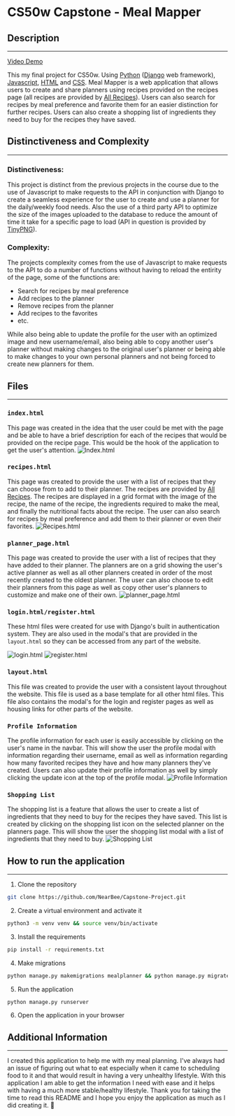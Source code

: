 # CS50w Capstone - Meal Mapper

## Description
---
[Video Demo](https://youtu.be/tIVYQL7bJLo) 

This my final project for CS50w. Using 
[Python](https://en.wikipedia.org/wiki/Python_(programming_language)) ([Django](https://en.wikipedia.org/wiki/Django_(web_framework)) web framework), [Javascript](https://en.wikipedia.org/wiki/JavaScript), [HTML](https://en.wikipedia.org/wiki/HTML) and [CSS](https://en.wikipedia.org/wiki/CSS). Meal Mapper is a web application that allows users to create and share planners using recipes provided on the recipes page (all recipes are provided by [All Recipes](https://www.allrecipes.com/)). Users can also search for recipes by meal preference and favorite them for an easier distinction for further recipes. Users can also create a shopping list of ingredients they need to buy for the recipes they have saved.

## Distinctiveness and Complexity
---
### Distinctiveness:
 This project is distinct from the previous projects in the course due to the use of Javascript to make requests to the API in conjunction with Django to create a seamless experience for the user to create and use a planner for the daily/weekly food needs. Also the use of a third party API to optimize the size of the images uploaded to the database to reduce the amount of time it take for a specific page to load (API in question is provided by [TinyPNG](https://tinypng.com/)).

### Complexity:
The projects complexity comes from the use of Javascript to make requests to the API to do a number of functions without having to reload the entirity of the page, some of the functions are:
- Search for recipes by meal preference
- Add recipes to the planner
- Remove recipes from the planner
- Add recipes to the favorites
- etc.

While also being able to update the profile for the user with an optimized image and new username/email, also being able to copy another user's planner without making changes to the original user's planner or being able to make changes to your own personal planners and not being forced to create new planners for them.


## Files
---

### `index.html`
This page was created in the idea that the user could be met with the page and be able to have a brief description for each of the recipes that would be provided on the recipe page. This would be the hook of the application to get the user's attention.
![Index.html](/mealplanner/imgs_for_readme/Welcome_Page.png)

### `recipes.html`
This page was created to provide the user with a list of recipes that they can choose from to add to their planner. The recipes are provided by [All Recipes](https://www.allrecipes.com/). The recipes are displayed in a grid format with the image of the recipe, the name of the recipe, the ingredients required to make the meal, and finally the nutritional facts about the recipe. The user can also search for recipes by meal preference and add them to their planner or even their favorites.
![Recipes.html](/mealplanner/imgs_for_readme/Recipes_Page.jpg)

### `planner_page.html`
This page was created to provide the user with a list of recipes that they have added to their planner. The planners are on a grid showing the user's active planner as well as all other planners created in order of the most recently created to the oldest planner. The user can also choose to edit their planners from this page as well as copy other user's planners to customize and make one of their own.
![planner_page.html](/mealplanner/imgs_for_readme/Planners_Page.png)

### `login.html/register.html`
These html files were created for use with Django's built in authentication system. They are also used in the modal's that are provided in the `layout.html` so they can be accessed from any part of the website.

![login.html](/mealplanner/imgs_for_readme/Login.png)
![register.html](/mealplanner/imgs_for_readme/Registration.png)

### `layout.html`
This file was created to provide the user with a consistent layout throughout the website. This file is used as a base template for all other html files. This file also contains the modal's for the login and register pages as well as housing links for other parts of the website.

### `Profile Information`
The profile information for each user is easily accessible by clicking on the user's name in the navbar. This will show the user the profile modal with information regarding their username, email as well as information regarding how many favorited recipes they have and how many planners they've created. Users can also update their profile information as well by simply clicking the update icon at the top of the profile modal.
![Profile Information](/mealplanner/imgs_for_readme/User_Profile_Information.png)

### `Shopping List`
The shopping list is a feature that allows the user to create a list of ingredients that they need to buy for the recipes they have saved. This list is created by clicking on the shopping list icon on the selected planner on the planners page. This will show the user the shopping list modal with a list of ingredients that they need to buy.
![Shopping List](/mealplanner/imgs_for_readme/Shopping_List.png)


## How to run the application
---

1. Clone the repository

```bash
git clone https://github.com/NearBee/Capstone-Project.git
```

2. Create a virtual environment and activate it

```bash
python3 -m venv venv && source venv/bin/activate
```

3. Install the requirements

```bash
pip install -r requirements.txt
```

4. Make migrations

```bash
python manage.py makemigrations mealplanner && python manage.py migrate
```

5. Run the application

```bash
python manage.py runserver
```

6. Open the application in your browser


## Additional Information
---
I created this application to help me with my meal planning. I've always had an issue of figuring out what to eat especially when it came to scheduling food to it and that would result in having a very unhealthy lifestyle. With this application I am able to get the information I need with ease and it helps with having a much more stable/healthy lifestyle.
Thank you for taking the time to read this README and I hope you enjoy the application as much as I did creating it. :wave: